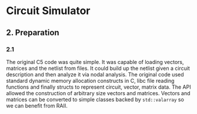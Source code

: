 # Circuit Simulator

## 2. Preparation

### 2.1
The original C5 code was quite simple. It was capable of loading vectors, matrices and the netlist from files. It could build up the netlist given a circuit description and then analyze it via nodal analysis.
The original code used standard dynamic memory allocation constructs in C, libc file reading functions and finally structs to represent circuit, vector, matrix data. The API allowed the construction of arbitrary size vectors and matrices.
Vectors and matrices can be converted to simple classes backed by `std::valarray` so we can benefit from RAII.





